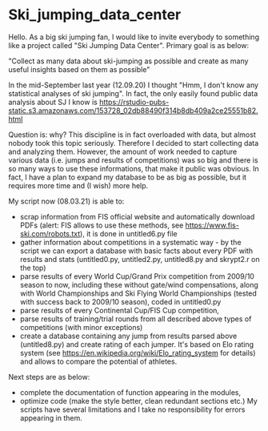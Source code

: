 # Ski_jumping_data_center
Hello. As a big ski jumping fan, I would like to invite everybody to something like a project called "Ski Jumping Data Center". Primary goal is as below:

"Collect as many data about ski-jumping as possible and create as many useful insights based on them as possible"

In the mid-September last year (12.09.20) I thought "Hmm, I don't know any statistical analyses of ski jumping". In fact, the only easily found public data analysis about SJ I know is 
https://rstudio-pubs-static.s3.amazonaws.com/153728_02db88490f314b8db409a2ce25551b82.html

Question is: why? This discipline is in fact overloaded with data, but almost nobody took this topic seriously. Therefore I decided to start collecting data and analyzing them. However, the amount of work needed to capture various data (i.e. jumps and results of competitions) was so big and there is so many ways to use these informations, that make it public was obvious. In fact, I have a plan to expand my database to be as big as possible, but it requires more time and (I wish) more help.

My script now (08.03.21) is able to:
- scrap information from FIS official website and automatically download PDFs (alert: FIS allows to use these methods, see https://www.fis-ski.com/robots.txt), it is done in untitled6.py file
- gather information about competitions in a systematic way - by the script we can export a database with basic facts about every PDF with results and stats (untitled0.py, untitled2.py, untitled8.py and skrypt2.r on the top)
- parse results of every World Cup/Grand Prix competition from 2009/10 season to now, including these without gate/wind compensations, along with World Championships and Ski Flying World Championships (tested with success back to 2009/10 season), coded in untitled0.py
- parse results of every Continental Cup/FIS Cup competition,
- parse results of training/trial rounds from all described above types of competitions (with minor exceptions)
- create a database containing any jump from results parsed above (untitled8.py) and create rating of each jumper. It's based on Elo rating system (see https://en.wikipedia.org/wiki/Elo_rating_system for details) and allows to compare the potential of athletes. 

Next steps are as below:
- complete the documentation of function appearing in the modules,
- optimize code (make the style better, clean redundant sections etc.)
My scripts have several limitations and I take no responsibility for errors appearing in them.

